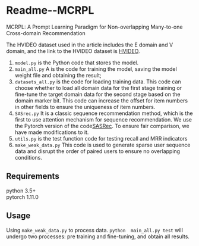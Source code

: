 # Readme--MCRPL

MCRPL: A Prompt Learning Paradigm for Non-overlapping Many-to-one Cross-domain Recommendation

The HVIDEO dataset used in the article includes the E domain and V domain, and the link to the HVIDEO dataset is [HVIDEO](https://drive.google.com/drive/folders/1DfQUqJTQkTm_p4mgNBQqvHmhIup0gDAR?usp=sharing).

1. `model.py` is the Python code that stores the model.
2. `main_all.py` A is the code for training the model, saving the model weight file and obtaining the result; 
3. `datasets_all.py`  is the code for loading training data. This code can choose whether to load all domain data for the first stage training or fine-tune the target domain data for the second stage based on the domain marker bit. This code can increase the offset for item numbers in other fields to ensure the uniqueness of item numbers.
4. `SASrec.py`  It is a classic sequence recommendation method, which is the first to use attention mechanism for sequence recommendation. We use the Pytorch version of the code[SASRec](https://github.com/pmixer/SASRec.pytorch). To ensure fair comparison, we have made modifications to it.
5. `utils.py` is the test function code for testing recall and MRR indicators
6. `make_weak_data.py` This code is used to generate sparse user sequence data and disrupt the order of paired users to ensure no overlapping conditions.
## Requirements  
python 3.5+  
pytorch 1.11.0  
## Usage
Using `make_weak_data.py` to process data.
`python  main_all.py test` will undergo two processes: pre training and fine-tuning, and obtain all results.  
